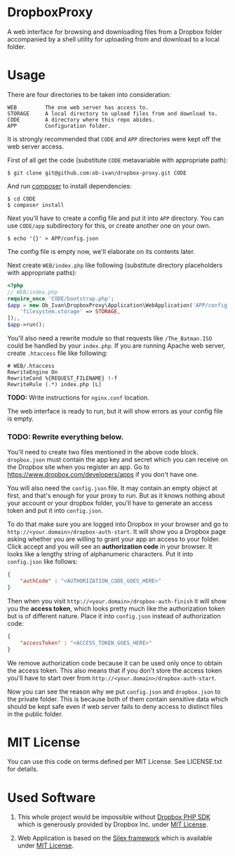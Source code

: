 DropboxProxy
============

A web interface for browsing and downloading files from a Dropbox folder
accompanied by a shell utility for uploading from and download to
a local folder.

Usage
=====
There are four directories to be taken into consideration:

    WEB         The one web server has access to.
    STORAGE     A local directory to upload files from and download to.
    CODE        A directory where this repo abides.
    APP         Configuration folder.

It is strongly recommended that `CODE` and `APP` directories were kept off the
web server access.

First of all get the code (substitute `CODE` metavariable with appropriate path):

    $ git clone git@github.com:ob-ivan/dropbox-proxy.git CODE

And run [composer](http://getcomposer.org/) to install dependencies:

    $ cd CODE
    $ composer install

Next you'll have to create a config file and put it into `APP` directory.
You can use `CODE/app` subdirectory for this, or create another one on your own.

    $ echo '{}' > APP/config.json

The config file is empty now, we'll elaborate on its contents later.

Next create `WEB/index.php` like following (substitute directory placeholders
with appropriate paths):

```php
<?php
// WEB/index.php
require_once 'CODE/bootstrap.php';
$app = new Ob_Ivan\DropboxProxy\Application\WebApplication('APP/config.json', [
    'filesystem.storage' => STORAGE,
]);,
$app->run();
```

You'll also need a rewrite module so that requests like `/The_Batman.ISO` could
be handled by your `index.php`. If you are running Apache web server, create
`.htaccess` file like following:

```
# WEB/.htaccess
RewriteEngine On
RewriteCond %{REQUEST_FILENAME} !-f
RewriteRule (.*) index.php [L]
```

**TODO:** Write instructions for `nginx.conf` location.

The web interface is ready to run, but it will show errors as your config file
is empty.

### TODO: Rewrite everything below.

You'll need to create two files mentioned in the above code block.
`dropbox.json` must contain the app key and secret which you
can receive on the Dropbox site when you register an app.
Go to https://www.dropbox.com/developers/apps if you don't have one.

You will also need the `config.json` file. It may contain an empty
object at first, and that's enough for your proxy to run.
But as it knows nothing about your account or your dropbox folder,
you'll have to generate an access token and put it into `config.json`.

To do that make sure you are logged into Dropbox in your browser and
go to `http://<your.domain>/dropbox-auth-start`. It will show you
a Dropbox page asking whether you are willing to grant your app an
access to your folder. Click accept and you will see an **authorization
code** in your browser. It looks like a lengthy string of alphanumeric
characters. Put it into `config.json` like follows:

```json
{
    "authCode" : "<AUTHORIZATION_CODE_GOES_HERE>"
}
```

Then when you visit `http://<your.domain>/dropbox-auth-finish` it will
show you the **access token**, which looks pretty much like the authorization
token but is of different nature. Place it into `config.json` instead of
authorization code:

```json
{
    "accessToken" : "<ACCESS_TOKEN_GOES_HERE>"
}
```

We remove authorization code because it can be used only once to obtain
the access token. This also means that if you don't store the access token
you'll have to start over from `http://<your.domain>/dropbox-auth-start`.

Now you can see the reason why we put `config.json` and `dropbox.json`
to the private folder. This is because both of them contain sensitive data
which should be kept safe even if web server fails to deny access to
distinct files in the public folder.

MIT License
===========
You can use this code on terms defined per MIT License. See LICENSE.txt for details.

Used Software
=============
1. This whole project would be impossible without
[Dropbox PHP SDK](https://www.dropbox.com/developers/core/sdks/php) which is
generously provided by Dropbox Inc. under
[MIT License](https://github.com/dropbox/dropbox-sdk-php/blob/master/License.txt).

2. Web Application is based on the [Silex framework](http://silex.sensiolabs.org/)
which is available under [MIT License](https://github.com/fabpot/Silex/blob/master/LICENSE).

